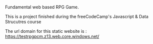 Fundamental web based RPG Game.

This is a project finished during the freeCodeCamp's Javascript & Data Strucutres course

The url domain for this static website is : https://testrpgpcm.z13.web.core.windows.net/
